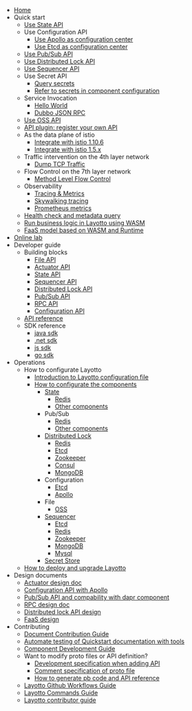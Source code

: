 - [Home](/en/README.md)
- Quick start
  - [Use State API](en/start/state/start.md)
  - Use Configuration API
    - [Use Apollo as configuration center](en/start/configuration/start-apollo.md)
    - [Use Etcd as configuration center](en/start/configuration/start.md)
  - [Use Pub/Sub API](en/start/pubsub/start.md)
  - [Use Distributed Lock API](en/start/lock/start.md)
  - [Use Sequencer API](en/start/sequencer/start.md)
  - Use Secret API
    - [Query secrets](en/start/secret/start.md)
    - [Refer to secrets in component configuration](en/start/secret/secret_ref.md)
  - Service Invocation
    - [Hello World](en/start/rpc/helloworld.md)
    - [Dubbo JSON RPC](en/start/rpc/dubbo_json_rpc.md)    
  - [Use OSS API](en/start/oss/start.md)
  - [API plugin: register your own API](en/start/api_plugin/helloworld.md)
  <!--quickstart_generator-->  
  - As the data plane of istio
    - [Integrate with istio 1.10.6](en/start/istio/)
    - [Integrate with istio 1.5.x](en/start/istio/start.md)
  - Traffic intervention on the 4th layer network
    - [Dump TCP Traffic](en/start/network_filter/tcpcopy.md)
  - Flow Control on the 7th layer network
    - [Method Level Flow Control](en/start/stream_filter/flow_control.md)
  - Observability
    - [Tracing & Metrics](en/start/trace/trace.md)
    - [Skywalking tracing](en/start/trace/skywalking.md)
    - [Prometheus metrics](en/start/trace/prometheus.md)
  - [Health check and metadata query](en/start/actuator/start.md)
  - [Run business logic in Layotto using WASM](en/start/wasm/start.md)
  - [FaaS model based on WASM and Runtime](en/start/faas/start.md)
- [Online lab](en/start/lab.md)  
- Developer guide
  - Building blocks
    - [File API](en/building_blocks/file/file.md)
    - [Actuator API](en/building_blocks/actuator/actuator.md)
    - [State API](en/building_blocks/state/reference.md)
    - [Sequencer API](en/building_blocks/sequencer/reference.md)
    - [Distributed Lock API](en/building_blocks/lock/reference.md)
    - [Pub/Sub API](en/building_blocks/pubsub/reference.md)
    - [RPC API](en/building_blocks/rpc/reference.md)    
    - [Configuration API](en/building_blocks/configuration/reference.md)
  - [API reference](en/api_reference/README)
  - SDK reference
    - [java sdk](https://github.com/layotto/java-sdk)
    - [.net sdk](https://github.com/layotto/dotnet-sdk)
    - [js sdk](https://github.com/layotto/js-sdk)
    - [go sdk](en/sdk_reference/go/start.md)
- Operations
  - How to configurate Layotto
    - [Introduction to Layotto configuration file](en/configuration/overview.md)  
    - [How to configurate the components](en/component_specs/overview.md)
      - [State](en/component_specs/state/common.md)
        - [Redis](en/component_specs/state/redis.md)
        - [Other components](en/component_specs/state/others.md)
      - Pub/Sub
        - [Redis](en/component_specs/pubsub/redis.md)
        - [Other components](en/component_specs/pubsub/others.md)
      - [Distributed Lock](en/component_specs/lock/common.md)
        - [Redis](en/component_specs/lock/redis.md)  
        - [Etcd](en/component_specs/lock/etcd.md)
        - [Zookeeper](en/component_specs/lock/zookeeper.md)
        - [Consul](en/component_specs/lock/consul.md)
        - [MongoDB](en/component_specs/lock/mongo.md)
      - Configuration
        - [Etcd](en/component_specs/configuration/etcd.md)
        - [Apollo](en/component_specs/configuration/apollo.md)
      - File
        - [OSS](en/component_specs/file/oss.md)
      - [Sequencer](en/component_specs/sequencer/common.md)
        - [Etcd](en/component_specs/sequencer/etcd.md)
        - [Redis](en/component_specs/sequencer/redis.md)
        - [Zookeeper](en/component_specs/sequencer/zookeeper.md)
        - [MongoDB](en/component_specs/sequencer/mongo.md)
        - [Mysql](en/component_specs/sequencer/mysql.md)
      - [Secret Store](en/component_specs/secret/common.md)
  - [How to deploy and upgrade Layotto](en/operation/)
- Design documents
  - [Actuator design doc](en/design/actuator/actuator-design-doc.md)
  - [Configuration API with Apollo](en/design/configuration/configuration-api-with-apollo.md)
  - [Pub/Sub API and compability with dapr component](en/design/pubsub/pubsub-api-and-compability-with-dapr-component.md)
  - [RPC design doc](en/design/rpc/rpc-design-doc.md)
  - [Distributed lock API design](en/design/lock/lock-api-design.md)
  - [FaaS design](en/design/faas/faas-poc-design.md)
- Contributing
  - [Document Contribution Guide](en/development/contributing-doc.md)
  - [Automate testing of Quickstart documentation with tools](en/development/test-quickstart.md)
  - [Component Development Guide](en/development/developing-component.md)
  - Want to modify proto files or API definition?
    - [Development specification when adding API](en/development/developing-api.md)
    - [Comment specification of proto file](en/api_reference/comment_spec_of_proto.md)
    - [How to generate pb code and API reference](en/api_reference/how_to_generate_api_doc.md)
  - [Layotto Github Workflows Guide](en/development/github-workflows.md)
  - [Layotto Commands Guide](en/development/commands.md)
  - [Layotto contributor guide](en/development/CONTRIBUTING.md)

